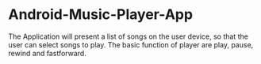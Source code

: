 # Android-Music-Player-App
 The Application will present a list of songs on the user device, so that the user can select songs to play. The basic function of player are play, pause, rewind and fastforward.
